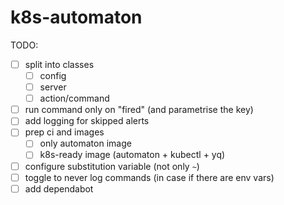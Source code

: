 # k8s-automaton

TODO:
- [ ] split into classes
    - [ ] config
    - [ ] server
    - [ ] action/command
- [ ] run command only on "fired" (and parametrise the key)
- [ ] add logging for skipped alerts
- [ ] prep ci and images
    - [ ] only automaton image
    - [ ] k8s-ready image (automaton + kubectl + yq)
- [ ] configure substitution variable (not only `~`)
- [ ] toggle to never log commands (in case if there are env vars)
- [ ] add dependabot
